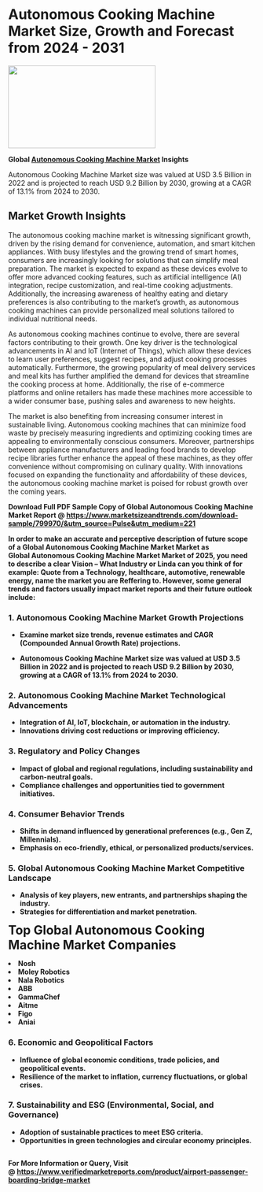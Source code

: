 <H1>Autonomous Cooking Machine Market Size, Growth and Forecast from 2024 - 2031</H1><img class="aligncenter size-medium wp-image-584254" src="https://thirdeyenews.in/wp-content/uploads/2024/09/Global-Market-Research-300x168.jpeg" alt="" width="300" height="168" /><p><strong>Global&nbsp;<a href="https://www.marketsizeandtrends.com/download-sample/799970/&amp;utm_source=Pulse&amp;utm_medium=221">Autonomous Cooking Machine Market</a> Insights</strong></p><p>Autonomous Cooking Machine Market size was valued at USD 3.5 Billion in 2022 and is projected to reach USD 9.2 Billion by 2030, growing at a CAGR of 13.1% from 2024 to 2030.</p><p><h2>Market Growth Insights</h2> <p>The autonomous cooking machine market is witnessing significant growth, driven by the rising demand for convenience, automation, and smart kitchen appliances. With busy lifestyles and the growing trend of smart homes, consumers are increasingly looking for solutions that can simplify meal preparation. The market is expected to expand as these devices evolve to offer more advanced cooking features, such as artificial intelligence (AI) integration, recipe customization, and real-time cooking adjustments. Additionally, the increasing awareness of healthy eating and dietary preferences is also contributing to the market’s growth, as autonomous cooking machines can provide personalized meal solutions tailored to individual nutritional needs.</p> <p><strong></strong></p> <p>As autonomous cooking machines continue to evolve, there are several factors contributing to their growth. One key driver is the technological advancements in AI and IoT (Internet of Things), which allow these devices to learn user preferences, suggest recipes, and adjust cooking processes automatically. Furthermore, the growing popularity of meal delivery services and meal kits has further amplified the demand for devices that streamline the cooking process at home. Additionally, the rise of e-commerce platforms and online retailers has made these machines more accessible to a wider consumer base, pushing sales and awareness to new heights.</p> <p>The market is also benefiting from increasing consumer interest in sustainable living. Autonomous cooking machines that can minimize food waste by precisely measuring ingredients and optimizing cooking times are appealing to environmentally conscious consumers. Moreover, partnerships between appliance manufacturers and leading food brands to develop recipe libraries further enhance the appeal of these machines, as they offer convenience without compromising on culinary quality. With innovations focused on expanding the functionality and affordability of these devices, the autonomous cooking machine market is poised for robust growth over the coming years.</p> <p><strong></p><p><span class=""><strong>Download Full PDF Sample Copy of Global Autonomous Cooking Machine Market Report</strong> @ <a href="https://www.marketsizeandtrends.com/download-sample/799970/&amp;utm_source=Pulse&amp;utm_medium=221" target="_blank">https://www.marketsizeandtrends.com/download-sample/799970/&amp;utm_source=Pulse&amp;utm_medium=221</a></span></p><p>In order to make an accurate and perceptive description of future scope of a Global&nbsp;Autonomous Cooking Machine Market Market as Global&nbsp;Autonomous Cooking Machine Market Market of 2025, you need to describe a clear Vision &ndash; What Industry or Linda can you think of for example: Quote from a Technology, healthcare, automotive, renewable energy, name the market you are Reffering to. However, some general trends and factors usually impact market reports and their future outlook include:</p><h3>1.&nbsp;<strong>Autonomous Cooking Machine Market Growth Projections</strong></h3><ul><li>Examine market size trends, revenue estimates and CAGR (Compounded Annual Growth Rate) projections.</li><li><p>Autonomous Cooking Machine Market size was valued at USD 3.5 Billion in 2022 and is projected to reach USD 9.2 Billion by 2030, growing at a CAGR of 13.1% from 2024 to 2030.</p></li></ul><h3>2.&nbsp;<strong>Autonomous Cooking Machine Market Technological Advancements</strong></h3><ul><li>Integration of AI, IoT, blockchain, or automation in the industry.</li><li>Innovations driving cost reductions or improving efficiency.</li></ul><h3>3.&nbsp;<strong>Regulatory and Policy Changes</strong></h3><ul><li>Impact of global and regional regulations, including sustainability and carbon-neutral goals.</li><li>Compliance challenges and opportunities tied to government initiatives.</li></ul><h3>4.&nbsp;<strong>Consumer Behavior Trends</strong></h3><ul><li>Shifts in demand influenced by generational preferences (e.g., Gen Z, Millennials).</li><li>Emphasis on eco-friendly, ethical, or personalized products/services.</li></ul><h3>5.&nbsp;<strong>Global Autonomous Cooking Machine Market Competitive Landscape</strong></h3><ul><li>Analysis of key players, new entrants, and partnerships shaping the industry.</li><li>Strategies for differentiation and market penetration.</li></ul><p data-pm-slice="1 1 []"><span style="color: inherit; font-family: inherit; font-size: 25px;">Top Global Autonomous Cooking Machine Market Companies</span></p><div class="" data-test-id=""><p><li>Nosh</li><li> Moley Robotics</li><li> Nala Robotics</li><li> ABB</li><li> GammaChef</li><li> Aitme</li><li> Figo</li><li> Aniai</li></p></div><h3>6.&nbsp;<strong>Economic and Geopolitical Factors</strong></h3><ul><li>Influence of global economic conditions, trade policies, and geopolitical events.</li><li>Resilience of the market to inflation, currency fluctuations, or global crises.</li></ul><h3>7.&nbsp;<strong>Sustainability and ESG (Environmental, Social, and Governance)</strong></h3><ul><li>Adoption of sustainable practices to meet ESG criteria.</li><li>Opportunities in green technologies and circular economy principles.</li></ul><h2><strong style="font-size: 14px;">For More Information or Query, Visit @&nbsp;</strong><a style="background-color: #ffffff; font-size: 14px;" href="https://www.marketsizeandtrends.com/report/autonomous-cooking-machine-market/" target="_blank">https://www.verifiedmarketreports.com/product/airport-passenger-boarding-bridge-market</a></h2>
